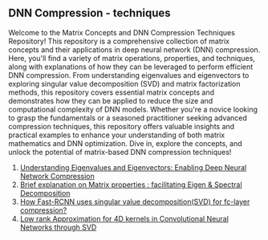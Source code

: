<h2> DNN Compression - techniques</h2>

<p>Welcome to the Matrix Concepts and DNN Compression Techniques Repository! This repository is a comprehensive collection of matrix concepts and their applications in deep neural network (DNN) compression. Here, you'll find a variety of matrix operations, properties, and techniques, along with explanations of how they can be leveraged to perform efficient DNN compression. From understanding eigenvalues and eigenvectors to exploring singular value decomposition (SVD) and matrix factorization methods, this repository covers essential matrix concepts and demonstrates how they can be applied to reduce the size and computational complexity of DNN models. Whether you're a novice looking to grasp the fundamentals or a seasoned practitioner seeking advanced compression techniques, this repository offers valuable insights and practical examples to enhance your understanding of both matrix mathematics and DNN optimization. Dive in, explore the concepts, and unlock the potential of matrix-based DNN compression techniques!</p>


1. [Understanding Eigenvalues and Eigenvectors: Enabling Deep Neural Network Compression](https://medium.com/@anishhilary97/understanding-eigenvalues-and-eigenvectors-enabling-deep-neural-network-compression-7adb2ffe83da)
2. [Brief explanation on Matrix properties : facilitating Eigen & Spectral Decomposition](https://medium.com/@anishhilary97/brief-explanation-on-matrix-properties-facilitating-eigen-spectral-decomposition-d64481f57103)
3. [How Fast-RCNN uses singular value decomposition(SVD) for fc-layer compression?](https://medium.com/p/63890f4c61b1/edit)
4. [Low rank Approximation for 4D kernels in Convolutional Neural Networks through SVD](https://medium.com/@anishhilary97/low-rank-approximation-for-4d-kernels-in-convolutional-neural-networks-through-svd-65b30dc55f6b)

